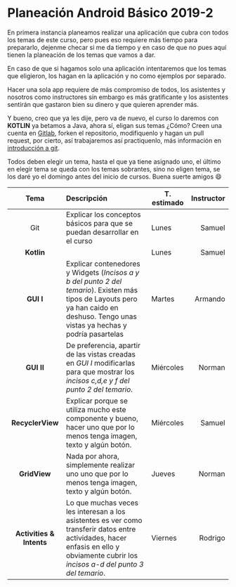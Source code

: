# Planeación Android Básico 2019-2

En primera instancia planeamos realizar una aplicación que cubra con todos los temas de este curso, pero pues eso requiere más tiempo para prepararlo, dejenme checar si me da tiempo y en caso de que no pues aquí tienen la planeación de los temas que vamos a dar. 

En caso de que si hagamos solo una aplicación intentaremos que los temas que eligieron, los hagan en la aplicación y no como ejemplos por separado.

Hacer una sola app requiere de más compromiso de todos, los asistentes y nosotros como instructores sin embargo es más gratificante y los asistentes sentirán que gastaron bien su dinero y que quieren aprender más.

Y bueno, creo que ya les dije, pero va de nuevo, el curso lo daremos con **KOTLIN** ya betamos a Java, ahora sí, eligan sus temas ¿Cómo? Creen una cuenta en [Gitlab](https://gitlab.com/), forken el repositorio, modifiquenlo y hagan un pull request, por cierto, así trabajaremos así  practiquenlo, más información en [introducción a git](../notas/workflow.md).

Todos deben elegir un tema, hasta el que ya tiene asignado uno, el último en elegir tema se queda con los temas sobrantes, sino no eligen tema, se los daré yo el domingo antes del inicio de cursos. Buena suerte amigos :smile: 

|           Tema           | Descripción                                                  | T. estimado | Instructor |
| :----------------------: | :----------------------------------------------------------- | ----------- | ---------: |
|           Git            | Explicar los conceptos básicos para que se puedan desarrollar en el curso | Lunes       | Samuel |
|        **Kotlin**        |                                                              | Lunes       | Samuel |
|        **GUI I**         | Explicar contenedores y Widgets (*Incisos a y b del punto 2 del temario*). Existen más tipos de Layouts pero ya han caido en deshuso. Tengo unas vistas ya hechas y podría pasartelas | Martes      |    Armando |
|        **GUI II**        | De preferencia, apartir de las vistas creadas en *GUI I* modificarlas para que mostrar los *incisos c,d,e y f del punto 2 del temario*. | Miércoles   | Norman |
| **RecyclerView** | Explicar porque se utiliza mucho este componente y bueno, hacer uno que por lo menos tenga imagen, texto y algún botón. | Miércoles | Samuel |
| **GridView** | Nada por ahora, simplemente realizar uno uno que por lo menos tenga imagen, texto y algún botón. | Jueves | Norman |
| **Activities & Intents** | Lo que muchas veces les interesan a los asistentes es ver como transferir datos entre actividades, hacer enfasis en ello y obviamente cubrir los *incisos a-d del punto 3 del temario*. | Viernes |      Rodrigo      |
